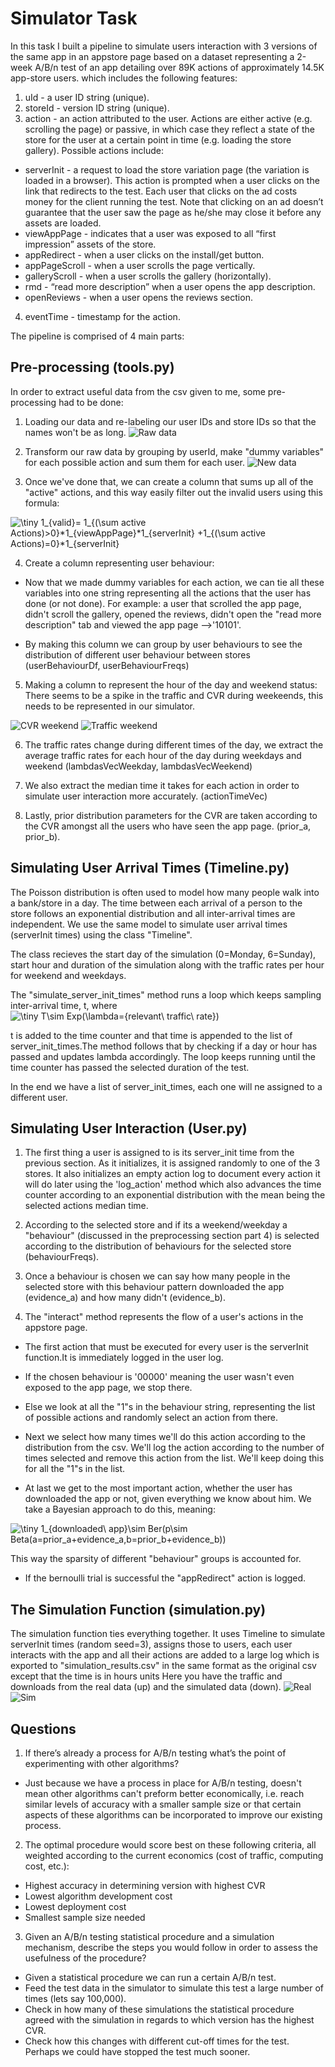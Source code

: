 # Simulator Task
In this task I built a pipeline to simulate users interaction with 3 versions of the same app in an appstore page based on a dataset representing a 2-week A/B/n test of an app detailing over 89K actions of approximately 14.5K app-store users.
which includes the following features:
1.	uId - a user ID string (unique).
2.	storeId - version ID string (unique).
3.	action - an action attributed to the user. Actions are either active (e.g. scrolling the page) or passive, in which case they reflect a state of the store for the user at a certain point in time (e.g. loading the store gallery).
Possible actions include:
-	serverInit - a request to load the store variation page (the variation is loaded in a browser). This action is prompted when a user clicks on the link that redirects to the test. Each user that clicks on the ad costs money for the client running the test. Note that clicking on an ad doesn’t guarantee that the user saw the page as he/she may close it before any assets are loaded.
-	viewAppPage - indicates that a user was exposed to all “first impression” assets of the store.
-	appRedirect - when a user clicks on the install/get button.
-	appPageScroll - when a user scrolls the page vertically.
-	galleryScroll - when a user scrolls the gallery (horizontally).
-	rmd - “read more description” when a user opens the app description.
-	openReviews - when a user opens the reviews section.

4.	eventTime - timestamp for the action.

The pipeline is comprised of 4 main parts:
## Pre-processing (tools.py)
In order to extract useful data from the csv given to me, some pre-processing had to be done:
1. Loading our data and re-labeling our user IDs and store IDs so that the names won't be as long.
![Raw data](https://github.com/lavy91/storemaven-task/blob/master/images/dfraw.png)
2. Transform our raw data by grouping by userId, make "dummy variables" for each possible action and sum them for each user.
![New data](https://github.com/lavy91/storemaven-task/blob/master/images/dfchanged.png)

3. Once we've done that, we can create a column that sums up all of the "active" actions, and this way easily filter out the invalid users using this formula:

<img src="https://latex.codecogs.com/gif.latex?\inline&space;\dpi{150}&space;\tiny&space;1_{valid}=&space;1_{(\sum&space;active&space;Actions)>0}*1_{viewAppPage}*1_{serverInit}&space;&plus;1_{(\sum&space;active&space;Actions)=0}*1_{serverInit}" title="\tiny 1_{valid}= 1_{(\sum active Actions)>0}*1_{viewAppPage}*1_{serverInit} +1_{(\sum active Actions)=0}*1_{serverInit}" />

4. Create a column representing user behaviour:
- Now that we made dummy variables for each action, we can tie all these variables into one string representing all the actions that the user has done (or not done). For example:
a user that scrolled the app page, didn't scroll the gallery, opened the reviews, didn't open the "read more description" tab and viewed the app page -->'10101'.

- By making this column we can group by user behaviours to see the distribution of different user behaviour between stores (userBehaviourDf, userBehaviourFreqs)

5. Making a column to represent the hour of the day and weekend status:
There seems to be a spike in the traffic and CVR during weekeends, this needs to be represented in our simulator.


![CVR weekend](https://github.com/lavy91/storemaven-task/blob/master/images/weekendcvr.png)
![Traffic weekend](https://github.com/lavy91/storemaven-task/blob/master/images/weekendtraffic.png)


6. The traffic rates change during different times of the day, we extract the average traffic rates for each hour of the day during weekdays and weekend (lambdasVecWeekday, lambdasVecWeekend)

7. We also extract the median time it takes for each action in order to simulate user interaction more accurately. (actionTimeVec)

8. Lastly, prior distribution parameters for the CVR are taken according to the CVR amongst all the users who have seen the app page. (prior_a, prior_b).

## Simulating User Arrival Times (Timeline.py)
The Poisson distribution is often used to model how many people walk into a bank/store in a day.
The time between each arrival of a person to the store follows an exponential distribution and all inter-arrival times are independent.
We use the same model to simulate user arrival times (serverInit times) using the class "Timeline".

The class recieves the start day of the simulation (0=Monday, 6=Sunday), start hour and duration of the simulation along with the traffic rates per hour for weekend and weekdays.

The "simulate_server_init_times" method runs a loop which keeps sampling inter-arrival time, t, where 
<img src="https://latex.codecogs.com/gif.latex?\inline&space;\dpi{150}&space;\tiny&space;t\sim&space;Exp(\lambda={relevant\&space;traffic\&space;rate})" title="\tiny T\sim Exp(\lambda={relevant\ traffic\ rate})" />

t is added to the time counter and that time is appended to the list of server_init_times.The method  follows that by checking if a day or hour has passed and updates lambda accordingly. The loop keeps running until the time counter has passed the selected duration of the test.

In the end we have a list of server_init_times, each one will ne assigned to a different user.

## Simulating User Interaction (User.py)
1. The first thing a user is assigned to is its server_init time from the previous section. As it initializes, it is assigned randomly to one of the 3 stores.
It also initializes an empty action log to document every action it will do later using the 'log_action' method which also advances the time counter according to an exponential distribution with the mean being the selected actions median time.

2. According to the selected store and if its a weekend/weekday a "behaviour" (discussed in the preprocessing section part 4) is selected according to the distribution of behaviours for the selected store (behaviourFreqs).

3. Once a behaviour is chosen we can say how many people in the selected store with this behaviour pattern downloaded the app (evidence_a) and how many didn't (evidence_b). 

4. The "interact" method represents the flow of a user's actions in the appstore page.
- The first action that must be executed for every user is the serverInit function.It is immediately logged in the user log.
- If the chosen behaviour is '00000' meaning the user wasn't even exposed to the app page, we stop there.
- Else we look at all the "1"s in the behaviour string, representing the list of possible actions and randomly select an action from there.
- Next we select how many times we'll do this action according to the distribution from the csv. We'll log the action according to the number of times selected and remove this action from the list. We'll keep doing this for all the "1"s in the list.

- At last we get to the most important action, whether the user has downloaded the app or not, given everything we know about him. We take a Bayesian approach to do this, meaning:

<img src="https://latex.codecogs.com/png.latex?\inline&space;\tiny&space;1_{downloaded\&space;app}\sim&space;Ber(p\sim&space;Beta(a=prior_a&plus;evidence_a,b=prior_b&plus;evidence_b))" title="\tiny 1_{downloaded\ app}\sim Ber(p\sim Beta(a=prior_a+evidence_a,b=prior_b+evidence_b))" />

This way the sparsity of different "behaviour" groups is accounted for.


- If the bernoulli trial is successful the "appRedirect" action is logged.


## The Simulation Function (simulation.py)

The simulation function ties everything together. It uses Timeline to simulate serverInit times (random seed=3), assigns those to users, each user interacts with the app and all their actions are added to a large log which is exported to "simulation_results.csv" in the same format as the original csv except that the time is in hours units
Here you have the traffic and downloads from the real data (up) and the simulated data (down).
![Real](https://github.com/lavy91/storemaven-task/blob/master/images/actualdata.png)
![Sim](https://github.com/lavy91/storemaven-task/blob/master/images/simdata.png)


## Questions
1.	If there’s already a process for A/B/n testing what’s the point of experimenting with other algorithms?
- Just because we have a process in place for A/B/n testing, doesn't mean other algorithms can't preform better economically, i.e. reach similar levels of accuracy with a smaller sample size or that certain aspects of these algorithms can be incorporated to improve our existing process.
2. The optimal procedure would score best on these following criteria, all weighted according to the current economics (cost of traffic, computing cost, etc.):
- Highest accuracy in determining version with highest CVR
- Lowest algorithm development cost
- Lowest deployment cost
- Smallest sample size needed

3. Given an A/B/n testing statistical procedure and a simulation mechanism, describe the steps you would follow in order to assess the usefulness of the procedure?

- Given a statistical procedure we can run a certain A/B/n test.
- Feed the test data in the simulator to simulate this test a large number of times (lets say 100,000).
- Check in how many of these simulations the statistical procedure agreed with the simulation in regards to which version has the highest CVR.
- Check how this changes with different cut-off times for the test. Perhaps we could have stopped the test much sooner.
